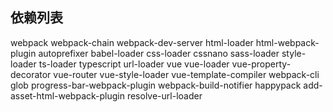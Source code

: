 
## 依赖列表

webpack webpack-chain webpack-dev-server html-loader html-webpack-plugin autoprefixer babel-loader css-loader cssnano sass-loader style-loader ts-loader typescript url-loader vue vue-loader vue-property-decorator vue-router vue-style-loader vue-template-compiler webpack-cli glob progress-bar-webpack-plugin webpack-build-notifier happypack add-asset-html-webpack-plugin resolve-url-loader



